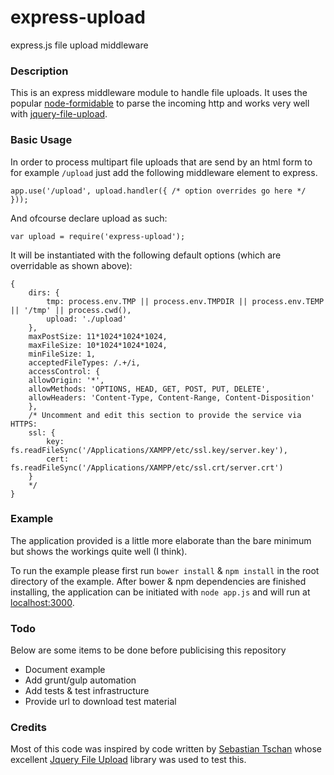 express-upload
==============

express.js file upload middleware

### Description
This is an express middleware module to handle file uploads. It uses the popular [node-formidable](https://github.com/felixge/node-formidable) to parse the incoming http and works very well with [jquery-file-upload](https://github.com/blueimp/jQuery-File-Upload).

### Basic Usage
In order to process multipart file uploads that are send by an html form to for example `/upload` just add the following middleware element to express.

	app.use('/upload', upload.handler({ /* option overrides go here */ }));

And ofcourse declare upload as such:

	var upload = require('express-upload');

It will be instantiated with the following default options (which are overridable as shown above):

	{
		dirs: {
			tmp: process.env.TMP || process.env.TMPDIR || process.env.TEMP || '/tmp' || process.cwd(),
			upload: './upload'
		},
		maxPostSize: 11*1024*1024*1024,
		maxFileSize: 10*1024*1024*1024,
		minFileSize: 1,
		acceptedFileTypes: /.+/i,
		accessControl: {
		allowOrigin: '*',
		allowMethods: 'OPTIONS, HEAD, GET, POST, PUT, DELETE',
		allowHeaders: 'Content-Type, Content-Range, Content-Disposition'
		},
		/* Uncomment and edit this section to provide the service via HTTPS:
		ssl: {
			key: fs.readFileSync('/Applications/XAMPP/etc/ssl.key/server.key'),
			cert: fs.readFileSync('/Applications/XAMPP/etc/ssl.crt/server.crt')
		}
		*/
	}

### Example
The application provided is a little more elaborate than the bare minimum but shows the workings quite well (I think).

To run the example please first run `bower install` & `npm install` in the root directory of the example. After bower & npm dependencies are finished installing, the application can be initiated with `node app.js` and will run at [localhost:3000](http://localhost:3000).

### Todo
Below are some items to be done before publicising this repository

- Document example
- Add grunt/gulp automation
- Add tests & test infrastructure
- Provide url to download test material

### Credits
Most of this code was inspired by code written by [Sebastian Tschan](https://github.com/blueimp/) whose excellent [Jquery File Upload](https://github.com/blueimp/jQuery-File-Upload) library was used to test this.